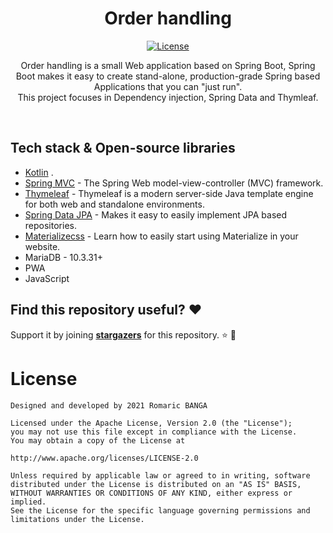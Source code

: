 <h1 align="center">Order handling</h1>

<p align="center">
   <a href="https://opensource.org/licenses/Mit"><img alt="License" src="https://img.shields.io/badge/License-Mit%202.0-red.svg"/></a>
</p>

<p align="center">  
Order handling is a small Web application based on Spring Boot, Spring Boot makes it easy to create stand-alone, 
production-grade Spring based Applications that you can "just run".
<br/>
This project focuses in Dependency injection, Spring Data and Thymleaf.
<br>
</p>
<br/>


## Tech stack & Open-source libraries
- [Kotlin](https://kotlinlang.org/) .
- [Spring MVC](https://docs.spring.io/spring-framework/docs/3.2.x/spring-framework-reference/html/mvc.html) - The Spring Web model-view-controller (MVC) framework.
- [Thymeleaf](https://www.thymeleaf.org/) - Thymeleaf is a modern server-side Java template engine for both web and standalone environments.
- [Spring Data JPA](https://spring.io/projects/spring-data-jpa) - Makes it easy to easily implement JPA based repositories.
- [Materializecss](https://materializecss.com/getting-started.html) - Learn how to easily start using Materialize in your website.
- MariaDB - 10.3.31+
- PWA
- JavaScript


## Find this repository useful? :heart:
Support it by joining __[stargazers](https://github.com/bangaromaric/repos-talk/stargazers)__ for this repository. :star: 🤩 <br>


# License
```
Designed and developed by 2021 Romaric BANGA

Licensed under the Apache License, Version 2.0 (the "License");
you may not use this file except in compliance with the License.
You may obtain a copy of the License at

http://www.apache.org/licenses/LICENSE-2.0

Unless required by applicable law or agreed to in writing, software
distributed under the License is distributed on an "AS IS" BASIS,
WITHOUT WARRANTIES OR CONDITIONS OF ANY KIND, either express or implied.
See the License for the specific language governing permissions and
limitations under the License.
```



